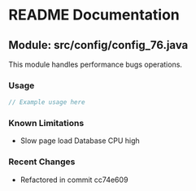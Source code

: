 # README Documentation

## Module: src/config/config_76.java

This module handles performance bugs operations.

### Usage

```javascript
// Example usage here
```

### Known Limitations

- Slow page load Database CPU high

### Recent Changes

- Refactored in commit cc74e609
